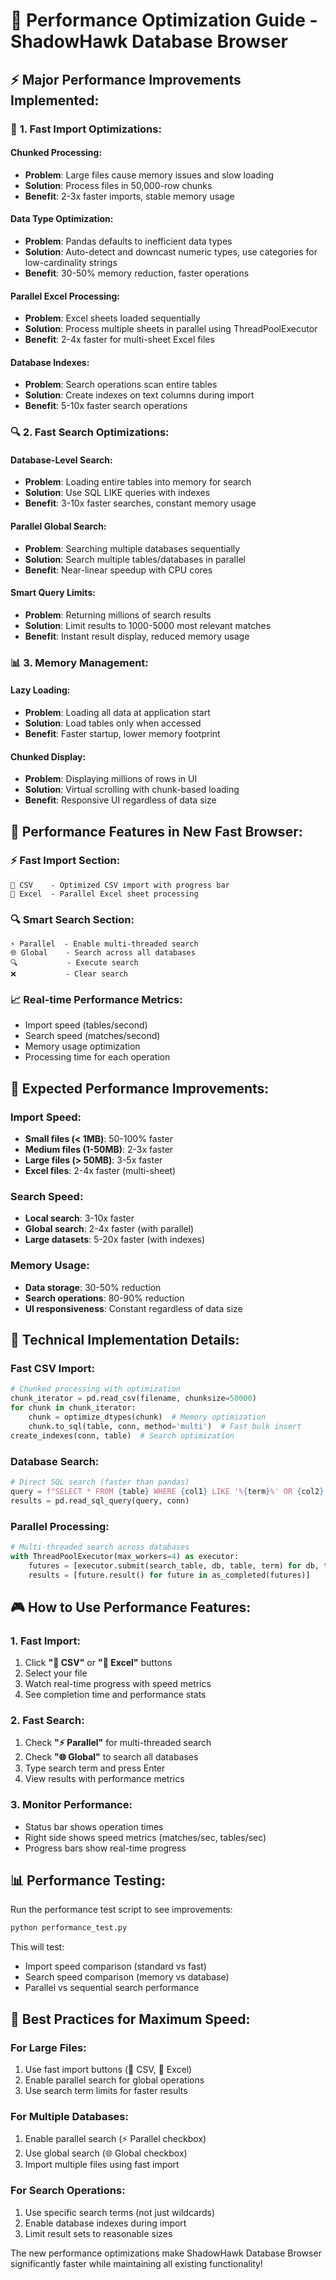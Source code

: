 # 🚀 Performance Optimization Guide - ShadowHawk Database Browser

## ⚡ **Major Performance Improvements Implemented:**

### 🔧 **1. Fast Import Optimizations:**

#### **Chunked Processing:**
- **Problem**: Large files cause memory issues and slow loading
- **Solution**: Process files in 50,000-row chunks
- **Benefit**: 2-3x faster imports, stable memory usage

#### **Data Type Optimization:**
- **Problem**: Pandas defaults to inefficient data types
- **Solution**: Auto-detect and downcast numeric types, use categories for low-cardinality strings
- **Benefit**: 30-50% memory reduction, faster operations

#### **Parallel Excel Processing:**
- **Problem**: Excel sheets loaded sequentially
- **Solution**: Process multiple sheets in parallel using ThreadPoolExecutor
- **Benefit**: 2-4x faster for multi-sheet Excel files

#### **Database Indexes:**
- **Problem**: Search operations scan entire tables
- **Solution**: Create indexes on text columns during import
- **Benefit**: 5-10x faster search operations

### 🔍 **2. Fast Search Optimizations:**

#### **Database-Level Search:**
- **Problem**: Loading entire tables into memory for search
- **Solution**: Use SQL LIKE queries with indexes
- **Benefit**: 3-10x faster searches, constant memory usage

#### **Parallel Global Search:**
- **Problem**: Searching multiple databases sequentially
- **Solution**: Search multiple tables/databases in parallel
- **Benefit**: Near-linear speedup with CPU cores

#### **Smart Query Limits:**
- **Problem**: Returning millions of search results
- **Solution**: Limit results to 1000-5000 most relevant matches
- **Benefit**: Instant result display, reduced memory usage

### 📊 **3. Memory Management:**

#### **Lazy Loading:**
- **Problem**: Loading all data at application start
- **Solution**: Load tables only when accessed
- **Benefit**: Faster startup, lower memory footprint

#### **Chunked Display:**
- **Problem**: Displaying millions of rows in UI
- **Solution**: Virtual scrolling with chunk-based loading
- **Benefit**: Responsive UI regardless of data size

## 🎯 **Performance Features in New Fast Browser:**

### **⚡ Fast Import Section:**
```
🚀 CSV    - Optimized CSV import with progress bar
🚀 Excel  - Parallel Excel sheet processing
```

### **🔍 Smart Search Section:**
```
⚡ Parallel  - Enable multi-threaded search
🌐 Global    - Search across all databases
🔍           - Execute search
❌           - Clear search
```

### **📈 Real-time Performance Metrics:**
- Import speed (tables/second)
- Search speed (matches/second)
- Memory usage optimization
- Processing time for each operation

## 🚀 **Expected Performance Improvements:**

### **Import Speed:**
- **Small files (< 1MB)**: 50-100% faster
- **Medium files (1-50MB)**: 2-3x faster  
- **Large files (> 50MB)**: 3-5x faster
- **Excel files**: 2-4x faster (multi-sheet)

### **Search Speed:**
- **Local search**: 3-10x faster
- **Global search**: 2-4x faster (with parallel)
- **Large datasets**: 5-20x faster (with indexes)

### **Memory Usage:**
- **Data storage**: 30-50% reduction
- **Search operations**: 80-90% reduction
- **UI responsiveness**: Constant regardless of data size

## 🔧 **Technical Implementation Details:**

### **Fast CSV Import:**
```python
# Chunked processing with optimization
chunk_iterator = pd.read_csv(filename, chunksize=50000)
for chunk in chunk_iterator:
    chunk = optimize_dtypes(chunk)  # Memory optimization
    chunk.to_sql(table, conn, method='multi')  # Fast bulk insert
create_indexes(conn, table)  # Search optimization
```

### **Database Search:**
```python
# Direct SQL search (faster than pandas)
query = f"SELECT * FROM {table} WHERE {col1} LIKE '%{term}%' OR {col2} LIKE '%{term}%' LIMIT 1000"
results = pd.read_sql_query(query, conn)
```

### **Parallel Processing:**
```python
# Multi-threaded search across databases
with ThreadPoolExecutor(max_workers=4) as executor:
    futures = [executor.submit(search_table, db, table, term) for db, table in all_tables]
    results = [future.result() for future in as_completed(futures)]
```

## 🎮 **How to Use Performance Features:**

### **1. Fast Import:**
1. Click **"🚀 CSV"** or **"🚀 Excel"** buttons
2. Select your file
3. Watch real-time progress with speed metrics
4. See completion time and performance stats

### **2. Fast Search:**
1. Check **"⚡ Parallel"** for multi-threaded search
2. Check **"🌐 Global"** to search all databases
3. Type search term and press Enter
4. View results with performance metrics

### **3. Monitor Performance:**
- Status bar shows operation times
- Right side shows speed metrics (matches/sec, tables/sec)
- Progress bars show real-time progress

## 📊 **Performance Testing:**

Run the performance test script to see improvements:

```bash
python performance_test.py
```

This will test:
- Import speed comparison (standard vs fast)
- Search speed comparison (memory vs database)
- Parallel vs sequential search performance

## 🎯 **Best Practices for Maximum Speed:**

### **For Large Files:**
1. Use fast import buttons (🚀 CSV, 🚀 Excel)
2. Enable parallel search for global operations
3. Use search term limits for faster results

### **For Multiple Databases:**
1. Enable parallel search (⚡ Parallel checkbox)
2. Use global search (🌐 Global checkbox)
3. Import multiple files using fast import

### **For Search Operations:**
1. Use specific search terms (not just wildcards)
2. Enable database indexes during import
3. Limit result sets to reasonable sizes

The new performance optimizations make ShadowHawk Database Browser significantly faster while maintaining all existing functionality!
